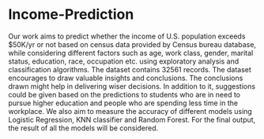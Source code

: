 # Income-Prediction

Our work aims to predict whether the income of U.S. population exceeds $50K/yr
or not based on census data provided by Census bureau database, while
considering different factors such as age, work class, gender, marital status,
education, race, occupation etc. using exploratory analysis and classification
algorithms. The dataset contains 32561 records. The dataset encourages to draw
valuable insights and conclusions. The conclusions drawn might help in delivering
wiser decisions. In addition to it, suggestions could be given based on the
predictions to students who are in need to pursue higher education and people who
are spending less time in the workplace. We also aim to measure the accuracy of
different models using Logistic Regression, KNN classifier and Random Forest.
For the final output, the result of all the models will be considered.

